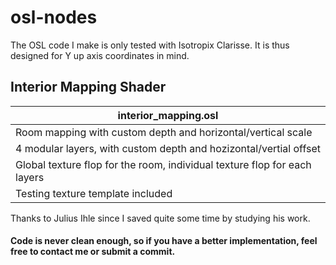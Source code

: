 # osl-nodes
The OSL code I make is only tested with Isotropix Clarisse. It is thus designed for Y up axis coordinates in mind.

## Interior Mapping Shader

| interior_mapping.osl |
|-|
| Room mapping with custom depth and horizontal/vertical scale |
| 4 modular layers, with custom depth and hozizontal/vertial offset |
| Global texture flop for the room, individual texture flop for each layers |
| Testing texture template included |

Thanks to Julius Ihle since I saved quite some time by studying his work.

#### Code is never clean enough, so if you have a better implementation, feel free to contact me or submit a commit.
